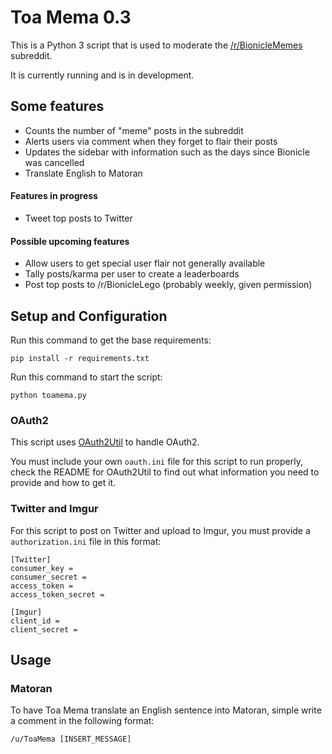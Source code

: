 # Toa Mema 0.3
This is a Python 3 script that is used to moderate the [/r/BionicleMemes](http://www.reddit.com/r/bioniclememes) subreddit.

It is currently running and is in development.

## Some features
* Counts the number of "meme" posts in the subreddit
* Alerts users via comment when they forget to flair their posts
* Updates the sidebar with information such as the days since Bionicle was cancelled
* Translate English to Matoran

#### Features in progress
* Tweet top posts to Twitter

#### Possible upcoming features
* Allow users to get special user flair not generally available
* Tally posts/karma per user to create a leaderboards
* Post top posts to /r/BionicleLego (probably weekly, given permission)

## Setup and Configuration
Run this command to get the base requirements:

    pip install -r requirements.txt
Run this command to start the script:

    python toamema.py

### OAuth2
This script uses [OAuth2Util](https://github.com/SmBe19/praw-OAuth2Util/tree/master/OAuth2Util) to handle OAuth2.

You must include your own `oauth.ini` file for this script to run properly, check the README for OAuth2Util to find out what information you need to provide and how to get it.

### Twitter and Imgur
For this script to post on Twitter and upload to Imgur, you must provide a `authorization.ini` file in this format:

    [Twitter]
    consumer_key =
    consumer_secret =
    access_token =
    access_token_secret =

    [Imgur]
    client_id =
    client_secret =

## Usage

### Matoran
To have Toa Mema translate an English sentence into Matoran, simple write a comment in the following format:

    /u/ToaMema [INSERT_MESSAGE]
